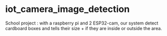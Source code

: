 # iot_camera_image_detection
School project : with a raspberry pi and 2 ESP32-cam, our system detect cardboard boxes and tells their size + if they are inside or outside the area.
